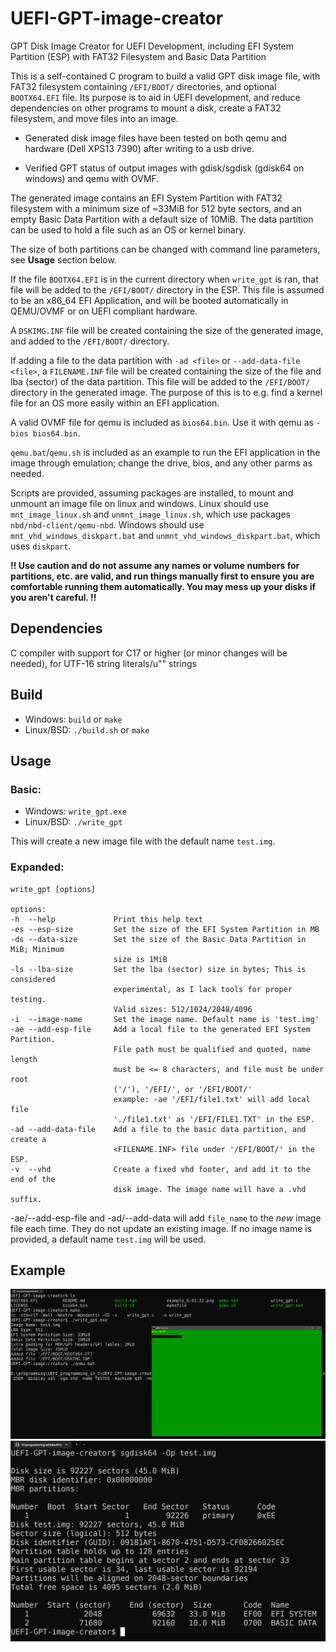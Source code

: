# UEFI-GPT-image-creator
GPT Disk Image Creator for UEFI Development, including EFI System Partition (ESP) with FAT32 Filesystem and Basic Data Partition

This is a self-contained C program to build a valid GPT disk image file, with FAT32 filesystem containing `/EFI/BOOT/` directories, and optional `BOOTX64.EFI` file.
Its purpose is to aid in UEFI development, and reduce dependencies on other programs to mount a disk, create a FAT32 filesystem, and move files into an image.

- Generated disk image files have been tested on both qemu and hardware (Dell XPS13 7390) after writing to a usb drive.

- Verified GPT status of output images with gdisk/sgdisk (gdisk64 on windows) and qemu with OVMF.

The generated image contains an EFI System Partition with FAT32 filesystem with a minimum size of ~33MiB for 512 byte sectors, and an empty Basic Data Partition with a default size of 10MiB.
The data partition can be used to hold a file such as an OS or kernel binary.

The size of both partitions can be changed with command line parameters, see **Usage** section below.

If the file `BOOTX64.EFI` is in the current directory when `write_gpt` is ran, that file will be added to the `/EFI/BOOT/` directory in the ESP.
This file is assumed to be an x86_64 EFI Application, and will be booted automatically in QEMU/OVMF or on UEFI compliant hardware.

A `DSKIMG.INF` file will be created containing the size of the generated image, and added to the `/EFI/BOOT/` directory.

If adding a file to the data partition with `-ad <file>` or `--add-data-file <file>`, a `FILENAME.INF` file will be created containing the size of the file and lba (sector) of the data partition.
This file will be added to the `/EFI/BOOT/` directory in the generated image. The purpose of this is to e.g. find a kernel file for an OS more easily within an EFI application.

A valid OVMF file for qemu is included as `bios64.bin`. Use it with qemu as `-bios bios64.bin`.

`qemu.bat`/`qemu.sh` is included as an example to run the EFI application in the image through emulation; change the drive, bios, and any other parms as needed.

Scripts are provided, assuming packages are installed, to mount and unmount an image file on linux and windows. 
Linux should use `mnt_image_linux.sh` and `unmnt_image_linux.sh`, which use packages `nbd/nbd-client/qemu-nbd`.
Windows should use `mnt_vhd_windows_diskpart.bat` and `unmnt_vhd_windows_diskpart.bat`, which uses `diskpart`.

**!! Use caution and do not assume any names or volume numbers for partitions, etc. are valid, and run things manually first to ensure you**
**are comfortable running them automatically. You may mess up your disks if you aren't careful. !!**

## Dependencies
C compiler with support for C17 or higher (or minor changes will be needed), for UTF-16 string literals/u"" strings

## Build
- Windows: `build` or `make`
- Linux/BSD: `./build.sh` or `make`

## Usage
### Basic:
- Windows: `write_gpt.exe`
- Linux/BSD: `./write_gpt`

This will create a new image file with the default name `test.img`.

### Expanded:
```console
write_gpt [options]

options:
-h  --help             Print this help text
-es --esp-size         Set the size of the EFI System Partition in MB
-ds --data-size        Set the size of the Basic Data Partition in MiB; Minimum 
                       size is 1MiB 
-ls --lba-size         Set the lba (sector) size in bytes; This is considered
                       experimental, as I lack tools for proper testing.
                       Valid sizes: 512/1024/2048/4096 
-i  --image-name       Set the image name. Default name is 'test.img'
-ae --add-esp-file     Add a local file to the generated EFI System Partition.
                       File path must be qualified and quoted, name length
                       must be <= 8 characters, and file must be under root
                       ('/'), '/EFI/', or '/EFI/BOOT/'
                       example: -ae '/EFI/file1.txt' will add local file
                       './file1.txt' as '/EFI/FILE1.TXT' in the ESP.
-ad --add-data-file    Add a file to the basic data partition, and create a
                       <FILENAME.INF> file under '/EFI/BOOT/' in the ESP.
-v  --vhd              Create a fixed vhd footer, and add it to the end of the
                       disk image. The image name will have a .vhd suffix.
```

-ae/--add-esp-file and -ad/--add-data will add `file_name` to the *new* image file each time. They do not update an existing image.
If no image name is provided, a default name `test.img` will be used.

## Example
![Example1](./example_1_2023-04-24.png "Showing an example of creating an generated image and running in qemu.")
![Example2](./example_2_2023-04-24.png "Showing an example of sgdisk output on a generated image.")
